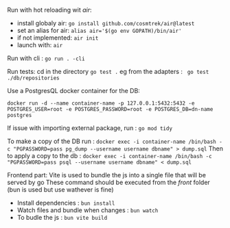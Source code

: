 Run with hot reloading wit *air*:
- install globaly air: `go install github.com/cosmtrek/air@latest`
- set an alias for air: `alias air='$(go env GOPATH)/bin/air'`
- if not implemented: `air init`
- launch with: `air`

Run with cli :
`go run . -cli`

Run tests:
cd in the directory `go test .` eg from the adapters : ` go test ./db/repositories`

Use a PostgresQL docker container for the DB:

```docker run -d --name container-name -p 127.0.0.1:5432:5432 -e POSTGRES_USER=root -e POSTGRES_PASSWORD=root -e POSTGRES_DB=dn-name postgres```

If issue with importing external package, run : `go mod tidy`

To make a copy of the DB run :
`docker exec -i container-name /bin/bash -c "PGPASSWORD=pass pg_dump --username username dbname" > dump.sql`
Then to apply a copy to the db :
`docker exec -i container-name /bin/bash -c "PGPASSWORD=pass psql --username username dbname" < dump.sql`

Frontend part:
Vite is used to bundle the js into a single file that will be served by go
These command should be executed from the *front* folder (bun is used but use wathever is fine)

- Install dependencies : `bun install`
- Watch files and bundle when changes : `bun watch`
- To budle the js : `bun vite build`
